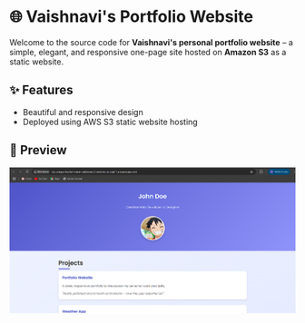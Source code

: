 # 🌐 Vaishnavi's Portfolio Website

Welcome to the source code for **Vaishnavi's personal portfolio website** – a simple, elegant, and responsive one-page site hosted on **Amazon S3** as a static website.

## ✨ Features

- Beautiful and responsive design
- Deployed using AWS S3 static website hosting

## 📸 Preview

![Portfolio Screenshot](./PortfolioSS.png)


